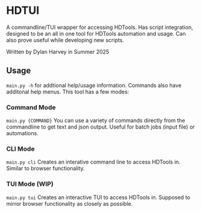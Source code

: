 # HDTUI
A commandline/TUI wrapper for accessing HDTools. Has script integration, designed to be an all in one tool for HDTools automation and usage. Can also prove useful while developing new scripts.

Written by Dylan Harvey in Summer 2025

## Usage
`main.py -h` for addtional help/usage information. Commands also have additonal help menus.
This tool has a few modes:
### Command Mode
`main.py {COMMAND}`
You can use a variety of commands directly from the commandline to get text and json output. Useful for batch jobs (input file) or automations.

### CLI Mode
`main.py cli`
Creates an interative command line to access HDTools in. Similar to browser functionality.

### TUI Mode (WIP)
`main.py tui`
Creates an interactive TUI to access HDTools in. Supposed to mirror browser functionality as closely as possible.
